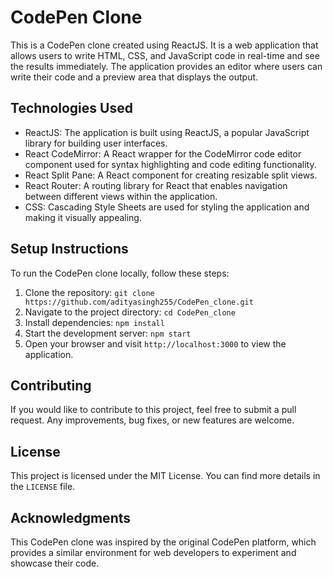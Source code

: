 # CodePen Clone

This is a CodePen clone created using ReactJS. It is a web application that allows users to write HTML, CSS, and JavaScript code in real-time and see the results immediately. The application provides an editor where users can write their code and a preview area that displays the output.



## Technologies Used

- ReactJS: The application is built using ReactJS, a popular JavaScript library for building user interfaces.
- React CodeMirror: A React wrapper for the CodeMirror code editor component used for syntax highlighting and code editing functionality.
- React Split Pane: A React component for creating resizable split views.
- React Router: A routing library for React that enables navigation between different views within the application.
- CSS: Cascading Style Sheets are used for styling the application and making it visually appealing.

## Setup Instructions

To run the CodePen clone locally, follow these steps:

1. Clone the repository: `git clone https://github.com/adityasingh255/CodePen_clone.git`
2. Navigate to the project directory: `cd CodePen_clone`
3. Install dependencies: `npm install`
4. Start the development server: `npm start`
5. Open your browser and visit `http://localhost:3000` to view the application.

## Contributing

If you would like to contribute to this project, feel free to submit a pull request. Any improvements, bug fixes, or new features are welcome.

## License

This project is licensed under the MIT License. You can find more details in the `LICENSE` file.

## Acknowledgments

This CodePen clone was inspired by the original CodePen platform, which provides a similar environment for web developers to experiment and showcase their code.
